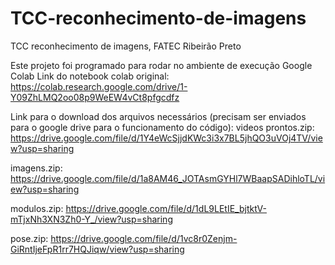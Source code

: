 # TCC-reconhecimento-de-imagens
TCC reconhecimento de imagens, FATEC Ribeirão Preto

Este projeto foi programado para rodar no ambiente de execução Google Colab 
Link do notebook colab original: 
https://colab.research.google.com/drive/1-Y09ZhLMQ2oo08p9WeEW4vCt8pfgcdfz

Link para o download dos arquivos necessários (precisam ser enviados para o google drive para o funcionamento do código):
videos prontos.zip:
https://drive.google.com/file/d/1Y4eWcSjjdKWc3i3x7BL5jhQO3uVOj4TV/view?usp=sharing

imagens.zip:
https://drive.google.com/file/d/1a8AM46_JOTAsmGYHl7WBaapSADihloTL/view?usp=sharing

modulos.zip:
https://drive.google.com/file/d/1dL9LEtIE_bjtktV-mTjxNh3XN3Zh0-Y_/view?usp=sharing

pose.zip:
https://drive.google.com/file/d/1vc8r0Zenjm-GiRntIjeFpR1rr7HQJiqw/view?usp=sharing
